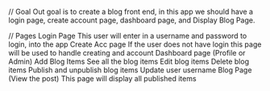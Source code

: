 // Goal
Out goal is to create a blog front end, in this app we should have a login page, create account page, dashboard page, and Display Blog Page.

// Pages
Login Page
    This user will enter in a username and password to login, into the app
Create Acc page
    If the user does not have login this page will be used to handle creating and account
Dashboard page (Profile or Admin)
    Add Blog Items
    See all the blog items
    Edit blog items
    Delete blog items
    Publish and unpublish blog items
    Update user username
Blog Page (View the post)
    This page will display all published items


